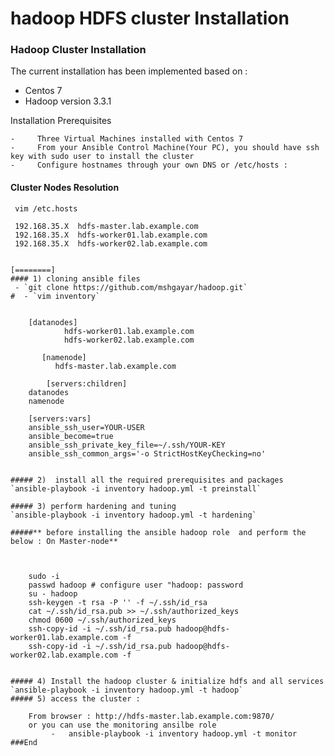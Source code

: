 # hadoop HDFS cluster Installation
### Hadoop Cluster Installation
The current installation has been implemented based on :

   -	Centos 7
   -	Hadoop version 3.3.1

Installation Prerequisites

	-     Three Virtual Machines installed with Centos 7
	-     From your Ansible Control Machine(Your PC), you should have ssh key with sudo user to install the cluster
	-     Configure hostnames through your own DNS or /etc/hosts :

#### Cluster Nodes Resolution 
`  vim /etc.hosts   `

     192.168.35.X  hdfs-master.lab.example.com 
     192.168.35.X  hdfs-worker01.lab.example.com
     192.168.35.X  hdfs-worker02.lab.example.com   
```

[========]
#### 1) cloning ansible files
 - `git clone https://github.com/mshgayar/hadoop.git`
#  - `vim inventory`
 

    [datanodes]
            hdfs-worker01.lab.example.com 
            hdfs-worker02.lab.example.com
    
       [namenode]
          hdfs-master.lab.example.com
    
        [servers:children]
    datanodes
    namenode
    
    [servers:vars]
    ansible_ssh_user=YOUR-USER
    ansible_become=true
    ansible_ssh_private_key_file=~/.ssh/YOUR-KEY
    ansible_ssh_common_args='-o StrictHostKeyChecking=no'
 

##### 2)  install all the required prerequisites and packages
`ansible-playbook -i inventory hadoop.yml -t preinstall`

##### 3) perform hardening and tuning
`ansible-playbook -i inventory hadoop.yml -t hardening`

#####** before installing the ansible hadoop role  and perform the below : On Master-node**



    sudo -i
    passwd hadoop # configure user "hadoop: password
    su - hadoop
    ssh-keygen -t rsa -P '' -f ~/.ssh/id_rsa
    cat ~/.ssh/id_rsa.pub >> ~/.ssh/authorized_keys
    chmod 0600 ~/.ssh/authorized_keys
    ssh-copy-id -i ~/.ssh/id_rsa.pub hadoop@hdfs-worker01.lab.example.com -f
    ssh-copy-id -i ~/.ssh/id_rsa.pub hadoop@hdfs-worker02.lab.example.com -f
	

##### 4) Install the hadoop cluster & initialize hdfs and all services
`ansible-playbook -i inventory hadoop.yml -t hadoop`
##### 5) access the cluster : 

    From browser : http://hdfs-master.lab.example.com:9870/
    or you can use the monitoring ansilbe role
         -   ansible-playbook -i inventory hadoop.yml -t monitor
###End
